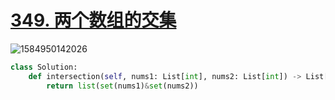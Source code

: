 # [349. 两个数组的交集](https://leetcode-cn.com/problems/intersection-of-two-arrays/)

![1584950142026](C:\Users\75043\AppData\Roaming\Typora\typora-user-images\1584950142026.png)

```python
class Solution:
    def intersection(self, nums1: List[int], nums2: List[int]) -> List[int]:
        return list(set(nums1)&set(nums2))
    
```

